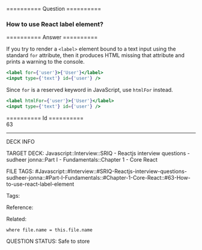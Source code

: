 ========== Question ==========  

### How to use React label element?  

========== Answer ==========  

If you try to render a `<label>` element bound to a text input using the standard `for` attribute, then it produces HTML missing that attribute and prints a warning to the console.

```jsx
<label for={'user'}>{'User'}</label>
<input type={'text'} id={'user'} />
```

Since `for` is a reserved keyword in JavaScript, use `htmlFor` instead.

```jsx
<label htmlFor={'user'}>{'User'}</label>
<input type={'text'} id={'user'} />
```

========== Id ==========  
63

---

DECK INFO

TARGET DECK: Javascript::Interview::SRIQ - Reactjs interview questions - sudheer jonna::Part I - Fundamentals::Chapter 1 - Core React

FILE TAGS: #Javascript::#Interview::#SRIQ-Reactjs-interview-questions-sudheer-jonna::#Part-I-Fundamentals::#Chapter-1-Core-React::#63-How-to-use-react-label-element

Tags:

Reference:

Related:

```dataview
where file.name = this.file.name
```

QUESTION STATUS: Safe to store
